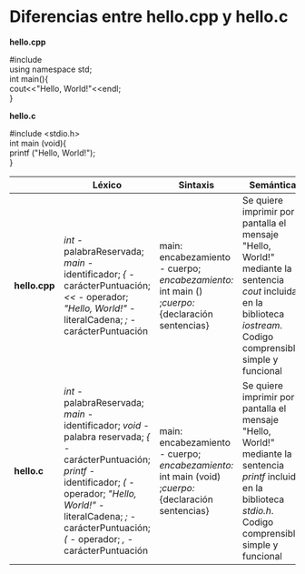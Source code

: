 # Diferencias entre hello.cpp y hello.c 

**hello.cpp** 

#include <iostream>  
using namespace std;  
int main(){  
	cout<<"Hello, World!"<<endl;  
}  

**hello.c**  

#include <stdio.h>  
int main (void){  
	printf ("Hello, World!");  
}
  
  
|| Léxico | Sintaxis | Semántica |
|--|--|--|--|  
|**hello.cpp**|*int* - palabraReservada; *main* - identificador; *{* - carácterPuntuación; *<<* - operador; *"Hello, World!"* - literalCadena; *;* - carácterPuntuación| main: encabezamiento - cuerpo; *encabezamiento:* int main () ;*cuerpo:* {declaración sentencias} |Se quiere imprimir por pantalla el mensaje "Hello, World!" mediante la sentencia *cout* incluida en la biblioteca *iostream*. Codigo comprensible, simple y funcional|  
|**hello.c**|*int* - palabraReservada; *main* - identificador; *void* - palabra reservada; *{* - carácterPuntuación; *printf* -identificador; *(* - operador; *"Hello, World!"* - literalCadena; *;* - carácterPuntuación; *(* - operador; *,* - carácterPuntuación| main: encabezamiento - cuerpo; *encabezamiento:* int main (void) ;*cuerpo:* {declaración sentencias} |Se quiere imprimir por pantalla el mensaje "Hello, World!" mediante la sentencia *printf* incluida en la biblioteca *stdio.h*. Codigo comprensible, simple y funcional|
